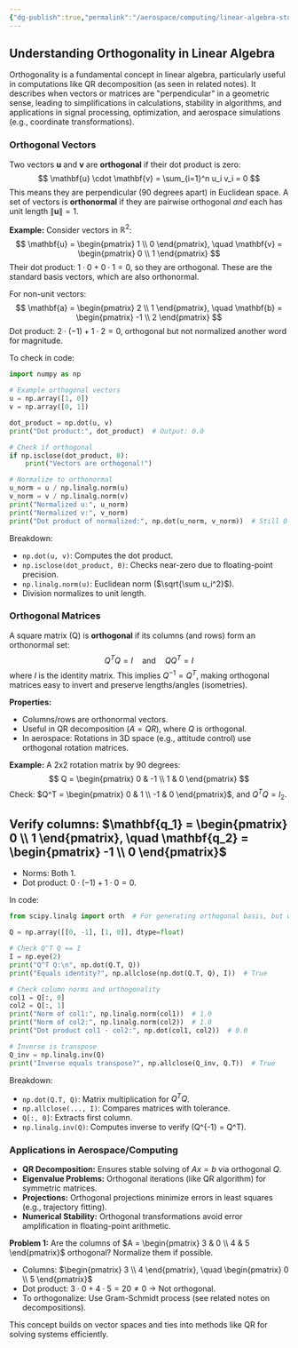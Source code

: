 ```yaml
---
{"dg-publish":true,"permalink":"/aerospace/computing/linear-algebra-stuffs/orthogonal/","noteIcon":"","created":"2025-10-02T02:09:42.968-04:00"}
---
```



## Understanding Orthogonality in Linear Algebra

Orthogonality is a fundamental concept in linear algebra, particularly useful in computations like QR decomposition (as seen in related notes). It describes when vectors or matrices are "perpendicular" in a geometric sense, leading to simplifications in calculations, stability in algorithms, and applications in signal processing, optimization, and aerospace simulations (e.g., coordinate transformations).

### Orthogonal Vectors
Two vectors $\mathbf{u}$ and $\mathbf{v}$ are **orthogonal** if their dot product is zero:
$$
\mathbf{u} \cdot \mathbf{v} = \sum_{i=1}^n u_i v_i = 0
$$
This means they are perpendicular (90 degrees apart) in Euclidean space. A set of vectors is **orthonormal** if they are pairwise orthogonal *and* each has unit length $\|\mathbf{u}\| = 1$.

**Example:** Consider vectors in $\mathbb{R}^2$:
$$
\mathbf{u} = \begin{pmatrix} 1 \\ 0 \end{pmatrix}, \quad \mathbf{v} = \begin{pmatrix} 0 \\ 1 \end{pmatrix}
$$
Their dot product: $1 \cdot 0 + 0 \cdot 1 = 0$, so they are orthogonal. These are the standard basis vectors, which are also orthonormal.

For non-unit vectors:
$$
\mathbf{a} = \begin{pmatrix} 2 \\ 1 \end{pmatrix}, \quad \mathbf{b} = \begin{pmatrix} -1 \\ 2 \end{pmatrix}
$$
Dot product: $2 \cdot (-1) + 1 \cdot 2 = 0$, orthogonal but not normalized another word for magnitude.

To check in code:

```python
import numpy as np

# Example orthogonal vectors
u = np.array([1, 0])
v = np.array([0, 1])

dot_product = np.dot(u, v)
print("Dot product:", dot_product)  # Output: 0.0

# Check if orthogonal
if np.isclose(dot_product, 0):
    print("Vectors are orthogonal!")

# Normalize to orthonormal
u_norm = u / np.linalg.norm(u)
v_norm = v / np.linalg.norm(v)
print("Normalized u:", u_norm)
print("Normalized v:", v_norm)
print("Dot product of normalized:", np.dot(u_norm, v_norm))  # Still 0
```

Breakdown:
- `np.dot(u, v)`: Computes the dot product.
- `np.isclose(dot_product, 0)`: Checks near-zero due to floating-point precision.
- `np.linalg.norm(u)`: Euclidean norm ($\sqrt{\sum u_i^2}$).
- Division normalizes to unit length.

### Orthogonal Matrices
A square matrix \(Q\) is **orthogonal** if its columns (and rows) form an orthonormal set:
$$
Q^T Q = I \quad \text{and} \quad Q Q^T = I
$$
where $I$ is the identity matrix. This implies $Q^{-1} = Q^T$, making orthogonal matrices easy to invert and preserve lengths/angles (isometries).

**Properties:**
- Columns/rows are orthonormal vectors.
- Useful in QR decomposition ($A = QR$), where $Q$ is orthogonal.
- In aerospace: Rotations in 3D space (e.g., attitude control) use orthogonal rotation matrices.

**Example:** A 2x2 rotation matrix by 90 degrees:
$$
Q = \begin{pmatrix} 0 & -1 \\ 1 & 0 \end{pmatrix}
$$
Check: $Q^T = \begin{pmatrix} 0 & 1 \\ -1 & 0 \end{pmatrix}$, and $Q^T Q = I_2$.


Verify columns: 
$\mathbf{q_1} = \begin{pmatrix} 0 \\ 1 \end{pmatrix}, \quad \mathbf{q_2} = \begin{pmatrix} -1 \\ 0 \end{pmatrix}$
- 
- Norms: Both 1.
- Dot product: $0 \cdot (-1) + 1 \cdot 0 = 0$.

In code:

```python
from scipy.linalg import orth  # For generating orthogonal basis, but we'll verify manually

Q = np.array([[0, -1], [1, 0]], dtype=float)

# Check Q^T Q == I
I = np.eye(2)
print("Q^T Q:\n", np.dot(Q.T, Q))
print("Equals identity?", np.allclose(np.dot(Q.T, Q), I))  # True

# Check column norms and orthogonality
col1 = Q[:, 0]
col2 = Q[:, 1]
print("Norm of col1:", np.linalg.norm(col1))  # 1.0
print("Norm of col2:", np.linalg.norm(col2))  # 1.0
print("Dot product col1 · col2:", np.dot(col1, col2))  # 0.0

# Inverse is transpose
Q_inv = np.linalg.inv(Q)
print("Inverse equals transpose?", np.allclose(Q_inv, Q.T))  # True
```

Breakdown:
- `np.dot(Q.T, Q)`: Matrix multiplication for $Q^T Q$.
- `np.allclose(..., I)`: Compares matrices with tolerance.
- `Q[:, 0]`: Extracts first column.
- `np.linalg.inv(Q)`: Computes inverse to verify \(Q^{-1} = Q^T\).

### Applications in Aerospace/Computing
- **QR Decomposition:** Ensures stable solving of $Ax = b$ via orthogonal $Q$.
- **Eigenvalue Problems:** Orthogonal iterations (like QR algorithm) for symmetric matrices.
- **Projections:** Orthogonal projections minimize errors in least squares (e.g., trajectory fitting).
- **Numerical Stability:** Orthogonal transformations avoid error amplification in floating-point arithmetic.

**Problem 1:** Are the columns of $A = \begin{pmatrix} 3 & 0 \\ 4 & 5 \end{pmatrix}$ orthogonal? Normalize them if possible.
- Columns: $\begin{pmatrix} 3 \\ 4 \end{pmatrix}, \quad \begin{pmatrix} 0 \\ 5 \end{pmatrix}$
- Dot product: $3\cdot0 + 4\cdot5 = 20 \neq 0$ → Not orthogonal.
- To orthogonalize: Use Gram-Schmidt process (see related notes on decompositions).

This concept builds on vector spaces and ties into methods like QR for solving systems efficiently.